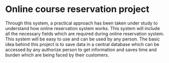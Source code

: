 #  Online course reservation project 
Through this system, a practical approach has been taken under study to understand how online reservation system works. 
This system will include all the necessary fields which are required during online reservation system. 
This system will be easy to use and can be used by any person. 
The basic idea behind this project is to save data in a central database which can be accessed by any authorize person to get information and saves time and burden which are being faced by their customers.

